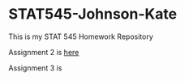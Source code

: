 # STAT545-Johnson-Kate

This is my STAT 545 Homework Repository

Assignment 2 is [here](https://github.com/KateJohnson/STAT545-hw02-Johnson-Kate/blob/master/Gapminder_exploration.md)

Assignment 3 is
